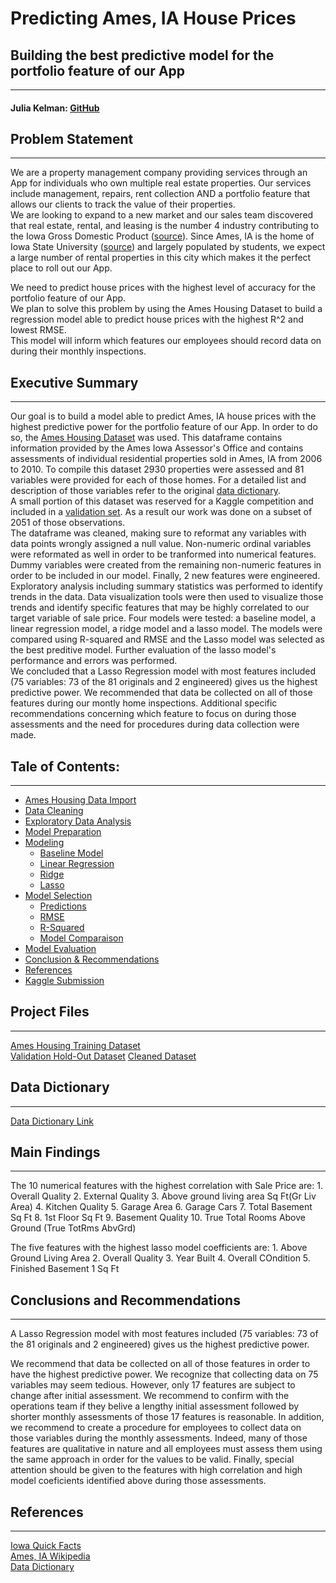 # Predicting Ames, IA House Prices  
## Building the best predictive model for the portfolio feature of our App
---
#### Julia Kelman: [GitHub](https://github.com/JulKelman)  
  
  
## Problem Statement
---
We are a property management company providing services through an App for individuals who own multiple real estate properties. Our services include management, repairs, rent collection AND a portfolio feature that allows our clients to track the value of their properties.  
We are looking to expand to a new market and our sales team discovered that real estate, rental, and leasing is the number 4 industry contributing to the Iowa Gross Domestic Product ([source](https://www.iowadatacenter.org/quickfacts)). Since Ames, IA is the home of Iowa State University ([source](https://en.wikipedia.org/wiki/Ames,_Iowa)) and largely populated by students, we expect a large number of rental properties in this city which makes it the perfect place to roll out our App.  

We need to predict house prices with the highest level of accuracy for the portfolio feature of our App.  
We plan to solve this problem by using the Ames Housing Dataset to build a regression model able to predict house prices with the highest R^2 and lowest RMSE.   
This model will inform which features our employees should record data on during their monthly inspections. 

## Executive Summary 
---
Our goal is to build a model able to predict Ames, IA house prices with the highest predictive power for the portfolio feature of our App. In order to do so, the [Ames Housing Dataset](https://git.generalassemb.ly/julia-kelman/project_2/blob/master/datasets/train.csv) was used. This dataframe contains information provided by the Ames Iowa Assessor's Office and contains assessments of individual residential properties sold in Ames, IA from 2006 to 2010. To compile this dataset 2930 properties were assessed and 81 variables were provided for each of those homes. For a detailed list and description of those variables refer to the original [data dictionary](http://jse.amstat.org/v19n3/decock/DataDocumentation.txt).  
A small portion of this dataset was reserved for a Kaggle competition and included in a [validation set](https://git.generalassemb.ly/julia-kelman/project_2/blob/master/datasets/test.csv). As a result our work was done on a subset of 2051 of those observations.  
The dataframe was cleaned, making sure to reformat any variables with data points wrongly assigned a null value. Non-numeric ordinal variables were reformated as well in order to be tranformed into numerical features. Dummy variables were created from the remaining non-numeric features in order to be included in our model. Finally, 2 new features were engineered.  
Exploratory analysis including summary statistics was performed to identify trends in the data. Data visualization tools were then used to visualize those trends and identify specific features that may be highly correlated to our target variable of sale price. Four models were tested: a baseline model, a linear regression model, a ridge model and a lasso model. The models were compared using R-squared and RMSE and the Lasso model was selected as the best preditive model. Further evaluation of the lasso model's performance and errors was performed.  
We concluded that a Lasso Regression model with most features included (75 variables: 73 of the 81 originals and 2 engineered) gives us the highest predictive power. We recommended that data be collected on all of those features during our montly home inspections. Additional specific recommendations concerning which feature to focus on during those assessments and the need for procedures during data collection were made. 


## Tale of Contents:
---
- [Ames Housing Data Import](#Loading-Data) 
- [Data Cleaning](#Data-Cleaning) 
- [Exploratory Data Analysis](#EDA) 
- [Model Preparation](#Model-Preparation)
- [Modeling](#Modeling)  
    - [Baseline Model](#Baseline-Model)  
    - [Linear Regression](#Linear-Regression)  
    - [Ridge](#Ridge)  
    - [Lasso](#Lasso)  
- [Model Selection](#Model-Selection)
    - [Predictions](#Calculating-Predictions)
    - [RMSE](#Calculating-RMSE)
    - [R-Squared](#Calculating-R^2)
    - [Model Comparaison](#Model-Comparaison)
- [Model Evaluation](#Model-Evaluation)
- [Conclusion & Recommendations](#Conclusion-and-Recommendations)
- [References](#References)
- [Kaggle Submission](#Kaggle-Submission)

## Project Files 
---
 [Ames Housing Training Dataset](https://git.generalassemb.ly/julia-kelman/project_2/blob/master/datasets/train.csv)   
[Validation Hold-Out Dataset](https://git.generalassemb.ly/julia-kelman/project_2/blob/master/datasets/test.csv)
[Cleaned Dataset](https://git.generalassemb.ly/julia-kelman/project_2/blob/master/datasets/cleaned_dataframe.csv)
## Data Dictionary 
---
[Data Dictionary Link](http://jse.amstat.org/v19n3/decock/DataDocumentation.txt)

## Main Findings
---
The 10 numerical features with the highest correlation with Sale Price are:
    1. Overall Quality
    2. External Quality
    3. Above ground living area Sq Ft(Gr Liv Area)
    4. Kitchen Quality
    5. Garage Area
    6. Garage Cars
    7. Total Basement Sq Ft
    8. 1st Floor Sq Ft
    9. Basement Quality
    10. True Total Rooms Above Ground (True TotRms AbvGrd)

The five features with the highest lasso model coefficients are:
    1. Above Ground Living Area
    2. Overall Quality
    3. Year Built
    4. Overall COndition
    5. Finished Basement 1 Sq Ft

## Conclusions and Recommendations 
--- 
A Lasso Regression model with most features included (75 variables: 73 of the 81 originals and 2 engineered) gives us the highest predictive power.

We recommend that data be collected on all of those features in order to have the highest predictive power. We recognize that collecting data on 75 variables may seem tedious. However, only 17 features are subject to change after initial assessment. We recommend to confirm with the operations team if they belive a lengthy initial assessment followed by shorter monthly assessments of those 17 features is reasonable.
In addition, we recommend to create a procedure for employees to collect data on those variables during the monthly assessments. Indeed, many of those features are qualitative in nature and all employees must assess them using the same approach in order for the values to be valid.
Finally, special attention should be given to the features with high correlation and high model coeficients identified above during those assessments. 

## References
--- 
[Iowa Quick Facts](https://www.iowadatacenter.org/quickfacts)  
[Ames, IA Wikipedia](https://en.wikipedia.org/wiki/Ames,_Iowa)  
[Data Dictionary](http://jse.amstat.org/v19n3/decock/DataDocumentation.txt)

